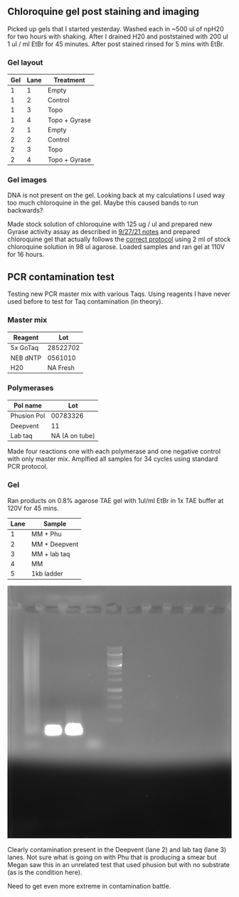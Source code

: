 ## Chloroquine gel post staining and imaging

Picked up gels that I started yesterday. Washed each in ~500 ul of npH20 for
two hours with shaking. After I drained H20 and poststained with 200 ul
1 ul / ml EtBr for 45 minutes. After post stained rinsed for 5 mins with
EtBr.

### Gel layout

| Gel | Lane | Treatment     |
| --- | ---- | ------------- |
| 1   | 1    | Empty         |
| 1   | 2    | Control       |
| 1   | 3    | Topo          |
| 1   | 4    | Topo + Gyrase |
| 2   | 1    | Empty         |
| 2   | 2    | Control       |
| 2   | 3    | Topo          |
| 2   | 4    | Topo + Gyrase |

### Gel images

DNA is not present on the gel. Looking back at my calculations I used way too
much chloroquine in the gel. Maybe this caused bands to run backwards?

Made stock solution of chloroquine with 125 ug / ul and prepared new Gyrase
activity assay as described in
[9/27/21 notes](43_9_27_21.md#Revised-Gyrase-activity-assay) and prepared
chloroquine gel that actually follows the [correct protocol](<(43_9_27_21.md#Chloroquine-gel)>) using 2 ml of
stock chloroquine solution in 98 ul agarose. Loaded samples and ran gel
at 110V for 16 hours.

## PCR contamination test

Testing new PCR master mix with various Taqs. Using reagents I have never
used before to test for Taq contamination (in theory).

### Master mix

| Reagent  | Lot      |
| -------- | -------- |
| 5x GoTaq | 28522702 |
| NEB dNTP | 0561010  |
| H20      | NA Fresh |

### Polymerases

| Pol name    | Lot            |
| ----------- | -------------- |
| Phusion Pol | 00783326       |
| Deepvent    | 11             |
| Lab taq     | NA (A on tube) |

Made four reactions one with each polymerase and one negative control with only
master mix. Amplfied all samples for 34 cycles using standard PCR protocol.

### Gel

Ran products on 0.8% agarose TAE gel with 1ul/ml EtBr in 1x TAE buffer at 120V
for 45 mins.

| Lane | Sample        |
| ---- | ------------- |
| 1    | MM + Phu      |
| 2    | MM + Deepvent |
| 3    | MM + lab taq  |
| 4    | MM            |
| 5    | 1kb ladder    |

![](images/assorted/2021-09-29_09h34m27s-PCR-contaim-test.jpg)

Clearly contamination present in the Deepvent (lane 2) and lab taq (lane 3)
lanes. Not sure what is going on with Phu that is producing a smear but Megan
saw this in an unrelated test that used phusion but with no substrate (as
is the condition here).

Need to get even more extreme in contamination battle.
